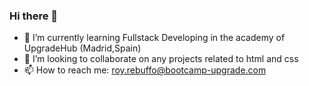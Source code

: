 ### Hi there 👋
- 🌱 I’m currently learning Fullstack Developing in the academy of UpgradeHub (Madrid,Spain)
- 👯 I’m looking to collaborate on any projects related to html and css
- 📫 How to reach me: roy.rebuffo@bootcamp-upgrade.com
<!--
**Roy-Rebuffo/Roy-Rebuffo** is a ✨ _special_ ✨ repository because its `README.md` (this file) appears on your GitHub profile.

Here are some ideas to get you started:

- 🔭 I’m currently working on ...
- 🌱 I’m currently learning ...
- 👯 I’m looking to collaborate on ...
- 🤔 I’m looking for help with ...
- 💬 Ask me about ...
- 📫 How to reach me: ...
- 😄 Pronouns: ...
- ⚡ Fun fact: ...
-->
